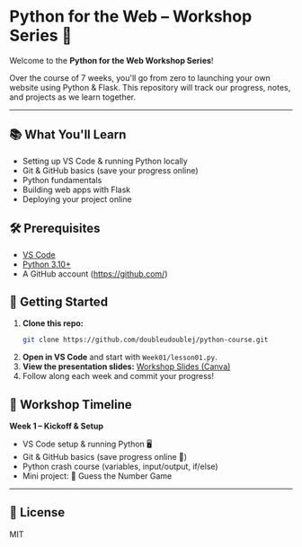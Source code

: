 # Python for the Web – Workshop Series 🚀

Welcome to the **Python for the Web Workshop Series**!

Over the course of 7 weeks, you'll go from zero to launching your own website using Python & Flask. This repository will track our progress, notes, and projects as we learn together.

---

## 📚 What You'll Learn
- Setting up VS Code & running Python locally
- Git & GitHub basics (save your progress online)
- Python fundamentals
- Building web apps with Flask
- Deploying your project online

## 🛠️ Prerequisites
- [VS Code](https://code.visualstudio.com/)
- [Python 3.10+](https://www.python.org/downloads/)
- A GitHub account (https://github.com/)

## 🚀 Getting Started
1. **Clone this repo:**
	```sh
	git clone https://github.com/doubleudoublej/python-course.git
	```
2. **Open in VS Code** and start with `Week01/lesson01.py`.
3. **View the presentation slides:**
	[Workshop Slides (Canva)](https://www.canva.com/design/DAGyMMb7t9g/8mCx_QAC2_hfIuAxeSLgDg/view?utm_content=DAGyMMb7t9g&utm_campaign=designshare&utm_medium=link2&utm_source=uniquelinks&utlId=hfc180c20d1)
4. Follow along each week and commit your progress!

## 📅 Workshop Timeline

**Week 1 – Kickoff & Setup**
- VS Code setup & running Python 🖥️
- Git & GitHub basics (save progress online 💾)
- Python crash course (variables, input/output, if/else)
- Mini project: 🎲 Guess the Number Game

<!-- Add more weeks as you progress! -->

---

## 📄 License
MIT